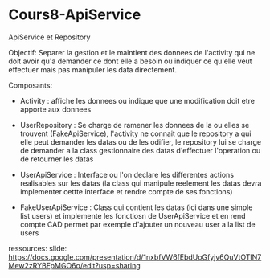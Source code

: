 # Cours8-ApiService
ApiService et Repository


Objectif: Separer la gestion et le maintient des donnees de l'activity qui ne doit avoir qu'a demander ce dont elle a besoin ou indiquer ce qu'elle veut effectuer mais pas manipuler les data directement.

Composants:

- Activity : affiche les donnees ou indique que une modification doit etre apporte aux donnees

- UserRepository : Se charge de ramener les donnees de la ou elles se trouvent (FakeApiService), l'activity ne connait que le repository a qui elle peut demander les datas ou de les odifier, le repository lui se charge de demander a la class gestionnaire des datas d'effectuer l'operation ou de retourner les datas

- UserApiService : Interface ou l'on declare les differentes actions realisables sur les datas (la class qui manipule reelement les datas devra implementer cettte interface et rendre compte de ses fonctions)

- FakeUserApiService : Class qui contient les datas (ici dans une simple list users) et implemente les fonctiosn de UserApiService et en rend compte CAD permet par exemple d'ajouter un nouveau user a la list de users

ressources: slide:  https://docs.google.com/presentation/d/1nxbfVW6fEbdUoGfyjv6QuVtOTlN7Mew2zRYBFpMGO6o/edit?usp=sharing

